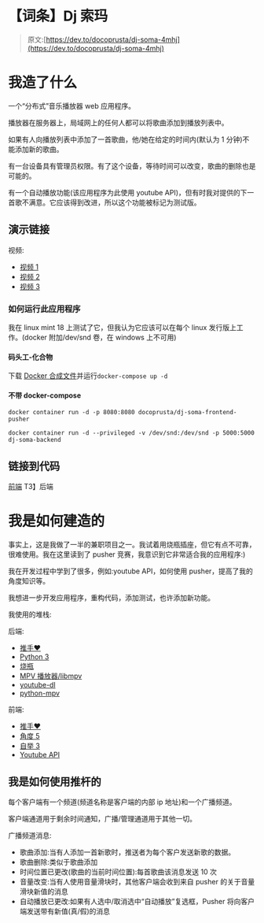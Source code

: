 # 【词条】Dj 索玛

> 原文:[https://dev.to/docoprusta/dj-soma-4mhj](https://dev.to/docoprusta/dj-soma-4mhj)

# [](#what-i-built)我造了什么

一个“分布式”音乐播放器 web 应用程序。

播放器在服务器上，局域网上的任何人都可以将歌曲添加到播放列表中。

如果有人向播放列表中添加了一首歌曲，他/她在给定的时间内(默认为 1 分钟)不能添加新的歌曲。

有一台设备具有管理员权限。有了这个设备，等待时间可以改变，歌曲的删除也是可能的。

有一个自动播放功能(该应用程序为此使用 youtube API)，但有时我对提供的下一首歌不满意。它应该得到改进，所以这个功能被标记为测试版。

## [](#demo-link)演示链接

视频:

*   [视频 1](https://youtu.be/tz_K8ClsJMs)
*   [视频 2](https://youtu.be/gRuZNHXfE1Y)
*   [视频 3](https://youtu.be/ES3oOVrdOCU)

### [](#how-to-run-this-application)如何运行此应用程序

我在 linux mint 18 上测试了它，但我认为它应该可以在每个 linux 发行版上工作。(docker 附加/dev/snd 卷，在 windows 上不可用)

#### [](#dockercompose)码头工-化合物

下载 [Docker 合成文件](https://drive.google.com/open?id=1cPFyWOQXEXnErd0sHa8JGciLYz9BoQYg)并运行`docker-compose up -d`

#### [](#without-dockercompose)不带 docker-compose

`docker container run -d -p 8080:8080 docoprusta/dj-soma-frontend-pusher`

`docker container run -d --privileged -v /dev/snd:/dev/snd -p 5000:5000 dj-soma-backend`

## [](#link-to-code)链接到代码

[前端](https://github.com/docoprusta/dj-soma-frontend-pusher)
T3】后端

# [](#how-i-built-it)我是如何建造的

事实上，这是我做了一半的兼职项目之一。我试着用烧瓶插座，但它有点不可靠，很难使用。我在这里读到了 pusher 竞赛，我意识到它非常适合我的应用程序:)

我在开发过程中学到了很多，例如:youtube API，如何使用 pusher，提高了我的角度知识等。

我想进一步开发应用程序，重构代码，添加测试，也许添加新功能。

我使用的堆栈:

后端:

*   [推手❤️](https://pusher.com)
*   [Python 3](https://www.python.org)
*   [烧瓶](http://flask.pocoo.org)
*   [MPV 播放器/libmpv](https://mpv.io)
*   [youtube-dl](https://github.com/rg3/youtube-dl)
*   [python-mpv](https://github.com/jaseg/python-mpv)

前端:

*   [推手❤️](https://pusher.com)
*   [角度 5](https://angular.io)
*   [自举 3](http://getbootstrap.com/docs/3.3/)
*   [Youtube API](https://developers.google.com/youtube/v3/)

## [](#how-i-used-pusher)我是如何使用推杆的

每个客户端有一个频道(频道名称是客户端的内部 ip 地址)和一个广播频道。

客户端通道用于剩余时间通知，广播/管理通道用于其他一切。

广播频道消息:

*   歌曲添加:当有人添加一首新歌时，推送者为每个客户发送新歌的数据。
*   歌曲删除:类似于歌曲添加
*   时间位置已更改(歌曲的当前时间位置):每首歌曲该消息发送 10 次
*   音量改变:当有人使用音量滑块时，其他客户端会收到来自 pusher 的关于音量滑块新值的消息
*   自动播放已更改:如果有人选中/取消选中“自动播放”复选框，Pusher 将向客户端发送带有新值(真/假)的消息